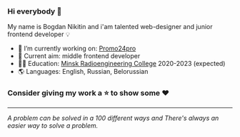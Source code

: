 ### Hi everybody 👋
My name is Bogdan Nikitin and i'am talented web-designer and junior frontend developer 💡
* 🔭 I’m currently working on: [Promo24pro](https://promo24pro.com)
* 🎯 Current aim: middle frontend developer
* 👨‍🎓 Education: [Minsk Radioengineering College](https://promo24pro.com) 2020-2023 (expected)
* 🌎 Languages: English, Russian, Belorussian

### Consider giving my work a ⭐ to show some ❤️
---
*A problem can be solved in a 100 different ways and There's always an easier way to solve a problem.*
